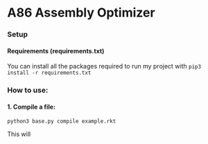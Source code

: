 # A86 Assembly Optimizer

### Setup

#### Requirements (requirements.txt)

You can install all the packages required to run my project with `pip3 install -r requirements.txt`

### How to use:

#### 1. Compile a file:

```
python3 base.py compile example.rkt
```

This will 